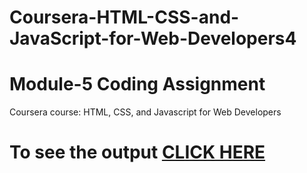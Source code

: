 # Coursera-HTML-CSS-and-JavaScript-for-Web-Developers4



# Module-5 Coding Assignment

Coursera course: HTML, CSS, and Javascript for Web Developers

# To see the output [CLICK HERE](https://abhishekhatti45.github.io/Coursera-HTML-CSS-and-JavaScript-for-Web-Developers4/#)

